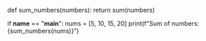 def sum_numbers(numbers):
    return sum(numbers)

if __name__ == "__main__":
    nums = [5, 10, 15, 20]
    print(f"Sum of numbers: {sum_numbers(nums)}")

